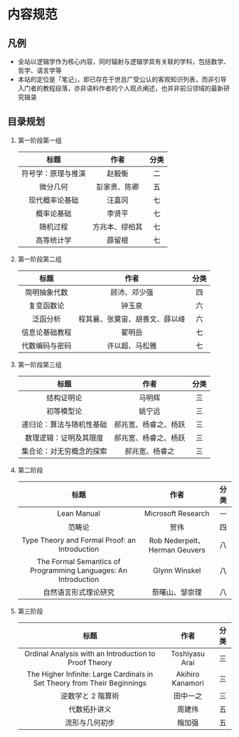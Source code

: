 # 内容规范

## 凡例
- 全站以逻辑学作为核心内容，同时辐射与逻辑学具有关联的学科，包括数学、哲学、语言学等
- 本站的定位是「笔记」，即已存在于世且广受公认的客观知识列表，而非引导入门者的教程段落，亦非语料作者的个人观点阐述，也并非前沿领域的最新研究辑录

## 目录规划
1. 第一阶段第一组

    <div class="text-table">

    |        标题        |      作者      | 分类  |
    | :----------------: | :------------: | :---: |
    | 符号学：原理与推演 |     赵毅衡     |  二   |
    |      微分几何      |  彭家贵、陈卿  |  五   |
    |   现代概率论基础   |     汪嘉冈     |  七   |
    |     概率论基础     |     李贤平     |  七   |
    |      随机过程      | 方兆本、缪柏其 |  七   |
    |     高等统计学     |     薛留根     |  七   |

    </div>

2. 第一阶段第二组

    <div class="text-table">

    |      标题      |              作者              | 分类  |
    | :------------: | :----------------------------: | :---: |
    |  简明抽象代数  |          顾沛、邓少强          |  四   |
    |   复变函数论   |             钟玉泉             |  六   |
    |    泛函分析    | 程其襄、张奠宙、胡善文、薛以峰 |  六   |
    | 信息论基础教程 |             翟明岳             |  七   |
    | 代数编码与密码 |         许以超、马松雅         |  七   |

    </div>

3. 第一阶段第三组

    <div class="text-table">

    |           标题           |         作者         | 分类  |
    | :----------------------: | :------------------: | :---: |
    |        结构证明论        |        马明辉        |  三   |
    |        初等模型论        |        姚宁远        |  三   |
    | 递归论：算法与随机性基础 | 郝兆宽、杨睿之、杨跃 |  三   |
    |  数理逻辑：证明及其限度  | 郝兆宽、杨睿之、杨跃 |  三   |
    | 集合论：对无穷概念的探索 |    郝兆宽、杨睿之    |  三   |

    </div>

4. 第二阶段

    <div class="text-table">

    |                              标题                              |             作者              | 分类  |
    | :------------------------------------------------------------: | :---------------------------: | :---: |
    |                          Lean Manual                           |      Microsoft Research       |  一   |
    |                             范畴论                             |             贺伟              |  四   |
    |         Type Theory and Formal Proof: an Introduction          | Rob Nederpelt、Herman Geuvers |  八   |
    | The Formal Semantics of Programming Languages: An Introduction |         Glynn Winskel         |  八   |
    |                      自然语言形式理论研究                      |        蔡曙山、邹崇理         |  八   |

    </div>

5. 第三阶段

    <div class="text-table">

    |                                   标题                                   |       作者       | 分类  |
    | :----------------------------------------------------------------------: | :--------------: | :---: |
    |          Ordinal Analysis with an Introduction to Proof Theory           |  Toshiyasu Arai  |  三   |
    | The Higher Infinite: Large Cardinals in Set Theory from Their Beginnings | Akihiro Kanamori |  三   |
    |                            逆数学と 2 階算術                             |     田中一之     |  三   |
    |                               代数拓扑讲义                               |      周建伟      |  五   |
    |                              流形与几何初步                              |      梅加强      |  五   |

    </div>
